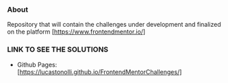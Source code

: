 ### About
Repository that will contain the challenges under development and finalized on the platform [https://www.frontendmentor.io/]

### LINK TO SEE THE SOLUTIONS

- Github Pages: [https://lucastonolli.github.io/FrontendMentorChallenges/]